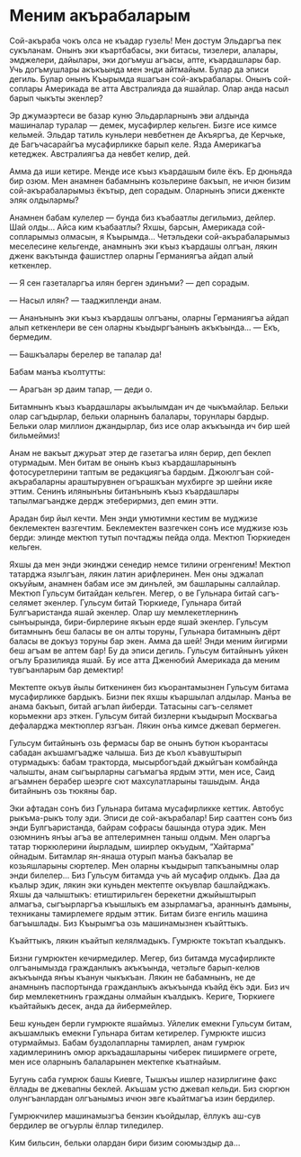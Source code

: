 # Меним акърабаларым

Сой-акъраба чокъ олса не къадар гузель!
Мен достум Эльдаргъа пек сукъланам.
Онынъ эки къартбабасы, эки битасы, тизелери, алалары, эмджелери, дайылары, эки догъмуш агъасы, апте, къардашлары бар.
Учь догъмушлары акъкъында мен энди айтмайым.
Булар да эписи дегиль.
Булар онынъ Къырымда яшагъан сой-акърабалары.
Онынъ сой-соплары Америкада ве атта Австралияда да яшайлар.
Олар анда насыл барып чыкъты экенлер?

Эр джумаэртеси ве базар куню Эльдарларнынъ эви алдында машиналар туралар — демек, мусафирлер кельген.
Бизге исе кимсе кельмей.
Эльдар татиль куньлери невбетнен де Акъяргъа, де Керчьке, де Багъчасарайгъа мусафирликке барып келе.
Язда Америкагъа кетеджек.
Австралиягъа да невбет келир, дей.

Амма да иши кетире.
Менде исе къыз къардашым биле ёкъ.
Ер дюньяда бир озюм.
Мен анамнен бабамнынъ козьлерине бакъып, не ичюн бизим сой-акърабаларымыз ёкътыр, деп сорадым.
Оларнынъ эписи дженкте эляк олдылармы?

Анамнен бабам кулелер — бунда биз къабаатлы дегильмиз, дейлер.
Шай олды...
Айса ким къабаатлы?
Яхшы, барсын, Америкада сой-сопларымыз олмасын, я Къырымда...
Четэльдеки сой-акърабаларымыз меселесине кельгенде, анамнынъ эки къыз къардашы олгъан, лякин дженк вакътында фашистлер оларны Германиягъа айдап алый кеткенлер.

— Я сен газеталаргъа илян берген эдинъми?
— деп сорадым.

— Насыл илян?
— тааджипленди анам.

— Ананънынъ эки къыз къардашы олгъаны, оларны Германиягъа айдап алып кеткенлери ве сен оларны къыдыргъанынъ акъкъында...
— Екъ, бермедим.

— Башкъалары берелер ве тапалар да!

Бабам манъа къолтутты:

— Арагъан эр даим тапар, — деди о.

Битамнынъ къыз къардашлары акъылымдан ич де чыкъмайлар.
Бельки олар сагъдырлар, бельки оларнынъ балалары, торунлары бардыр.
Бельки олар миллион джандырлар, биз исе олар акъкъында ич бир шей бильмеймиз!

Анам не вакъыт джурьат этер де газетагъа илян берир, деп беклеп отурмадым.
Мен битам ве онынъ къыз къардашларынынъ фотосуретлерини таптым ве редакциягъа бардым.
Джоюлгъан сой-акърабаларны араштырувнен огърашкъан мухбирге эр шейни икяе эттим.
Сенинъ илянынъны битанънынъ къыз къардашлары тапылмагъандже дердж этеберирмиз, деп емин этти.

Арадан бир йыл кечти.
Мен энди умютимни кестим ве муджизе беклемектен вазгечтим.
Беклемектен вазгечкен сонъ исе муджизе юзь берди: элинде мектюп тутып почтаджы пейда олда.
Мектюп Тюркиеден кельген.

Яхшы да мен энди экинджи сенедир немсе тилини огренгеним!
Мектюп татарджа язылгъан, лякин латин арифлеринен.
Мен оны эджалап окъуйым, анамнен бабам исе эм динълей, эм башларыны саллайлар.
Мектюп Гульсум битайдан кельген.
Мегер, о ве Гульнара битай сагъ-селямет экенлер.
Гульсум битай Тюркиеде, Гульнара битай Булгъаристанда яшай экенлер.
Олар шу мемлекетлернинъ сынъырында, бири-бирлерине якъын ерде яшай экенлер.
Гульсум битамнынъ беш баласы ве он алты торуны, Гульнара битамнынъ дёрт баласы ве докъуз торуны бар экен.
Амма да шей!
Энди меним йигирми беш агъам ве аптем бар!
Бу да эписи дегиль.
Гульсум битайнынъ уйкен огълу Бразилияда яшай.
Бу исе атта Дженюбий Америкада да меним тувгъанларым бар демектир!

Мектепте окъув йылы биткенинен биз къорантамызнен Гульсум битама мусафирликке бардыкъ.
Бизни пек яхшы къаршылап алдылар.
Манъа ве анама бакъып, битай агълап йиберди.
Татасыны сагъ-селямет корьмекни арз эткен.
Гульсум битай бизлерни къыдырып Москвагьа дефаларджа мектюплер язгъан.
Лякин онъа кимсе джевап бермеген.

Гульсум битайнынъ озь фермасы бар ве онынъ бутюн къорантасы сабадан акъшамгъадже чалыша.
Биз де къол къавуштырып отурмадыкъ: бабам тракторда, мысырбогъдай джыйгъан комбайнда чалышты, анам сыгъырларны сагъмагъа ярдым этти, мен исе, Саид агъамнен берабер шеэрге сют махсулатларыны ташыдым.
Анда битайнынъ озь тюкяны бар.

Эки афтадан сонъ биз Гульнара битама мусафирликке кеттик.
Автобус рыкъма-рыкъ толу эди.
Эписи де сой-акърабалар!
Бир сааттен сонъ биз энди Булгъаристанда, байрам софрасы башында отура эдик.
Мен озюмнинъ янъы агъа ве аптелеримнен таныш олдым.
Мен оларгъа татар тюркюлерини йырладым, шиирлер окъудым, “Хайтарма” ойнадым.
Битамлар ян-янаша отурып манъа бакъалар ве козьяшларыны сюртелер.
Мен оларны къыдырып тапкъанымны олар энди билелер...
Биз Гульсум битамда учь ай мусафир олдыкъ.
Даа да къалыр эдик, лякин эки куньден мектепте окъувлар башлайджакъ.
Яхшы да чалыштыкъ: етиштирильген берекетни джыйыштырып алмагъа, сыгъырларгъа къышлыкъ ем азырламагъа, араннынъ дамыны, техниканы тамирлемеге ярдым эттик.
Битам бизге енгиль машина багъышлады.
Биз Къырымгъа озь машинамызнен къайттыкъ.

Къайттыкъ, лякин къайтып келялмадыкъ.
Гумрюкте токътап къалдыкъ.

Бизни гумрюктен кечирмедилер.
Мегер, биз битамда мусафирликте олгъанымызда гражданлыкъ акъкъында, четэльге барып-келюв акъкъында янъы къанун чыкъкъан.
Лякин не бабамнынъ, не де анамнынъ паспортында гражданлыкъ акъкъында къайд ёкъ эди.
Биз ич бир мемлекетнинъ гражданы олмайын къалдыкъ.
Кериге, Тюркиеге къайтайыкъ десек, анда да йибермейлер.

Беш куньден берли гумрюкте яшаймыз.
Уйлелик емекни Гульсум битам, акъшамлыкъ емекни Гульнара битам кетирелер.
Гумрюкте ишсиз отурмаймыз.
Бабам буздолапларны тамирлеп, анам гумрюк хадимлерининъ омюр аркъадашларыны чиберек пиширмеге огрете, мен исе оларнынъ балаларынен мектепке къатнайым.

Бугунь саба гумрюк башы Киевге, Тышкъы ишлер назирлигине факс ёллады ве джевапны беклей.
Акъшам устю джевап кельди.
Биз сюргюн олунгъанлардан олгъанымыз ичюн эвге къайтмагъа изин бердилер.

Гумрюкчилер машинамызгъа бензин къойдылар, ёллукъ аш-сув бердилер ве огъурлы ёллар тиледилер.

Ким бильсин, бельки олардан бири бизим союмыздыр да...
